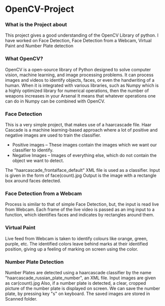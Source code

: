 # OpenCV-Project
<h3>What is the Project about</h3>
This project gives a good understanding of the OpenCV Library of python. 
I have worked on Face Detection, Face Detection from a Webcam, Virtual Paint and Number Plate detection

<h3>What OpenCV?</h3>
OpenCV is a open-source library of Python designed to solve computer vision, machine learning, and image processing problems.
It can process images and videos to identify objects, faces, or even the handwriting of a human. 
When it is integrated with various libraries, such as Numpy which is a highly optimized library for numerical operations, then the number of weapons increases in your Arsenal 
It means that whatever operations one can do in Numpy can be combined with OpenCV. 

<h3>Face Detection</h3>
This is a very simple project, that makes use of a haarcascade file.
Haar Cascade is a machine learning-based approach where a lot of positive and negative images are used to train the classifier.
    <ul>
      <li>
        Positive images – These images contain the images which we want our classifier to identify.
      </li>
      <li>
        Negative Images – Images of everything else, which do not contain the object we want to detect.
      </li>
    </ul>
 The "haarcascade_frontalface_default" XML file is used as a classifier.
 Input is given in the form of face(count).jpg
 Output is the image with a rectangle box around faces detected.
 
 <h3>Face Detection from a Webcam</h3>
 Process is similar to that of simple Face Detection, but, the input is read live from Webcam.
 Each frame of the live video is passed as an img input to a function, which identifies faces and indicates by rectangles around them.
 
 <h3>Virtual Paint</h3>
 Live feed from Webcam is taken to identify colours like orange, green, purple, etc.
 The identified colors leave behind marks at their identified position, giving up a feeling of marking on screen using the color.
 
 <h3>Number Plate Detection</h3>
 Number Plates are detected using a haarcascade classifier by the name "haarcascade_russian_plate_number", an XML file.
 Input images are given as car(count).jpg
 Also, if a number plate is detected, a clear, cropped picture of the number plate is displayed on screen.
 We can save the number plate, by pressing key "s" on keyboard.
 The saved images are stored in Scanned folder.
    
